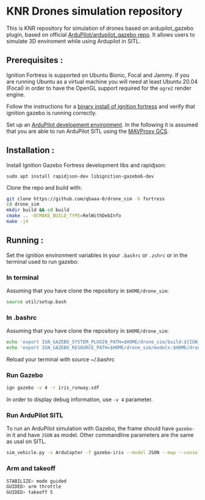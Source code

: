# KNR Drones simulation repository
This is KNR repository for simulation of drones based on ardupilot_gazebo plugin, based on official [ArduPilot/ardupilot_gazebo repo](https://github.com/ArduPilot/ardupilot_gazebo).
It allows users to simulate 3D enviroment while using Ardupilot in SITL.

## Prerequisites :
Ignition Fortress is supported on Ubuntu Bionic, Focal and Jammy. If you are running Ubuntu as a virtual machine you will need at least Ubuntu 20.04 (Focal) in order to have the OpenGL support required for the `ogre2` render engine.

Follow the instructions for a [binary install of ignition fortress](https://ignitionrobotics.org/docs/fortress/install) and verify that ignition gazebo is running correctly.

Set up an [ArduPilot development environment](https://ardupilot.org/dev/index.html). In the following it is assumed that you are able to
run ArduPilot SITL using the [MAVProxy GCS](https://ardupilot.org/mavproxy/index.html).

## Installation :

Install Ignition Gazebo Fortress development libs and rapidjson:
````
sudo apt install rapidjson-dev libignition-gazebo6-dev
````

Clone the repo and build with:
````bash
git clone https://github.com/qbaaa-0/drone_sim -b fortress
cd drone_sim
mkdir build && cd build
cmake .. -DCMAKE_BUILD_TYPE=RelWithDebInfo
make -j4
````

## Running :

Set the ignition environment variables in your `.bashrc` or `.zshrc` or in  the terminal used to run gazebo:

### In terminal
Assuming that you have clone the repository in `$HOME/drone_sim`:
```bash
source util/setup.bash
```

### In .bashrc
Assuming that you have clone the repository in `$HOME/drone_sim`:
```bash
echo 'export IGN_GAZEBO_SYSTEM_PLUGIN_PATH=$HOME/drone_sim/build:${IGN_GAZEBO_SYSTEM_PLUGIN_PATH}' >> ~/.bashrc
echo 'export IGN_GAZEBO_RESOURCE_PATH=$HOME/drone_sim/models:$HOME/drone_sim/worlds:${IGN_GAZEBO_RESOURCE_PATH}' >> ~/.bashrc
```

Reload your terminal with source ~/.bashrc

### Run Gazebo

```bash
ign gazebo -v 4 -r iris_runway.sdf
```

In order to display debug information, use `-v 4` parameter. 

### Run ArduPilot SITL
To run an ArduPilot simulation with Gazebo, the frame should have `gazebo-` in it and have `JSON` as model. Other commandline parameters are the same as usal on SITL.
```bash
sim_vehicle.py -v ArduCopter -f gazebo-iris --model JSON --map --console
```

### Arm and takeoff

```bash
STABILIZE> mode guided
GUIDED> arm throttle
GUIDED> takeoff 5
```
